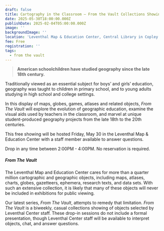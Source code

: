 ```yaml
---
draft: false
title: Cartography in the Classroom — From the Vault Collections Showing
date: 2025-05-30T18:00:00.000Z
publishDate: 2025-02-04T05:00:00.000Z
image: ''
backgroundImage: ''
location: 'Leventhal Map & Education Center, Central Library in Copley Square'
fee: Free
registration: ''
tags:
  - from the vault
---
```


> **American schoolchildren have studied geography since the late 18th century.**

Traditionally viewed as an essential subject for boys’ and girls’ education, geography was taught to children in primary school, and to young adults studying in high school and college settings.

In this display of maps, globes, games, atlases and related objects, *From The Vault* will explore the evolution of geographic education, examine the visual aids used by teachers in the classroom, and marvel at unique student-produced geography projects from the late 18th to the 20th centuries.

This free showing will be hosted Friday, May 30 in the Leventhal Map & Education Center with a staff member available to answer questions.

Drop in any time between 2:00PM - 4:00PM. No reservation is required.

##### ***From The Vault***

The Leventhal Map and Education Center cares for more than a quarter million cartographic and geographic objects, including maps, atlases, charts, globes, gazetteers, ephemera, research texts, and data sets. With such an extensive collection, it is likely that many of these objects will never be included in exhibitions for public viewing.

Our latest series, *From The Vault*, attempts to remedy that limitation. *From The Vault* is a biweekly, casual collections showing of objects selected by Leventhal Center staff. These drop-in sessions do not include a formal presentation, though Leventhal Center staff will be available to interpret objects, chat, and answer questions.
